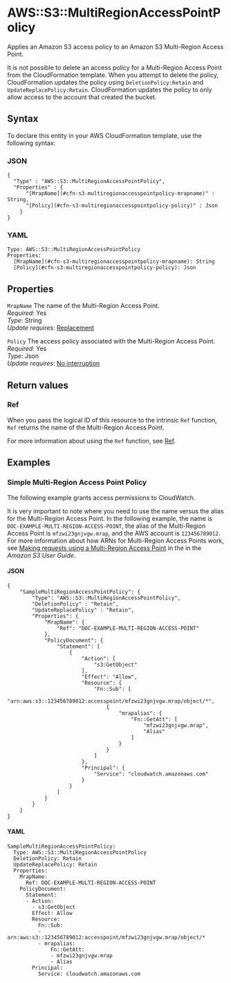# AWS::S3::MultiRegionAccessPointPolicy<a name="aws-resource-s3-multiregionaccesspointpolicy"></a>

Applies an Amazon S3 access policy to an Amazon S3 Multi\-Region Access Point\.

It is not possible to delete an access policy for a Multi\-Region Access Point from the CloudFormation template\. When you attempt to delete the policy, CloudFormation updates the policy using `DeletionPolicy:Retain` and `UpdateReplacePolicy:Retain`\. CloudFormation updates the policy to only allow access to the account that created the bucket\.

## Syntax<a name="aws-resource-s3-multiregionaccesspointpolicy-syntax"></a>

To declare this entity in your AWS CloudFormation template, use the following syntax:

### JSON<a name="aws-resource-s3-multiregionaccesspointpolicy-syntax.json"></a>

```
{
  "Type" : "AWS::S3::MultiRegionAccessPointPolicy",
  "Properties" : {
      "[MrapName](#cfn-s3-multiregionaccesspointpolicy-mrapname)" : String,
      "[Policy](#cfn-s3-multiregionaccesspointpolicy-policy)" : Json
    }
}
```

### YAML<a name="aws-resource-s3-multiregionaccesspointpolicy-syntax.yaml"></a>

```
Type: AWS::S3::MultiRegionAccessPointPolicy
Properties: 
  [MrapName](#cfn-s3-multiregionaccesspointpolicy-mrapname): String
  [Policy](#cfn-s3-multiregionaccesspointpolicy-policy): Json
```

## Properties<a name="aws-resource-s3-multiregionaccesspointpolicy-properties"></a>

`MrapName`  <a name="cfn-s3-multiregionaccesspointpolicy-mrapname"></a>
The name of the Multi\-Region Access Point\.  
*Required*: Yes  
*Type*: String  
*Update requires*: [Replacement](https://docs.aws.amazon.com/AWSCloudFormation/latest/UserGuide/using-cfn-updating-stacks-update-behaviors.html#update-replacement)

`Policy`  <a name="cfn-s3-multiregionaccesspointpolicy-policy"></a>
The access policy associated with the Multi\-Region Access Point\.  
*Required*: Yes  
*Type*: Json  
*Update requires*: [No interruption](https://docs.aws.amazon.com/AWSCloudFormation/latest/UserGuide/using-cfn-updating-stacks-update-behaviors.html#update-no-interrupt)

## Return values<a name="aws-resource-s3-multiregionaccesspointpolicy-return-values"></a>

### Ref<a name="aws-resource-s3-multiregionaccesspointpolicy-return-values-ref"></a>

When you pass the logical ID of this resource to the intrinsic `Ref` function, `Ref` returns the name of the Multi\-Region Access Point\.

For more information about using the `Ref` function, see [Ref](https://docs.aws.amazon.com/AWSCloudFormation/latest/UserGuide/intrinsic-function-reference-ref.html)\.

## Examples<a name="aws-resource-s3-multiregionaccesspointpolicy--examples"></a>



### Simple Multi\-Region Access Point Policy<a name="aws-resource-s3-multiregionaccesspointpolicy--examples--Simple_Multi-Region_Access_Point_Policy"></a>

The following example grants access permissions to CloudWatch\.

It is very important to note where you need to use the name versus the alias for the Multi\-Region Access Point\. In the following example, the name is `DOC-EXAMPLE-MULTI-REGION-ACCESS-POINT`, the alias of the Multi\-Region Access Point is `mfzwi23gnjvgw.mrap`, and the AWS account is `123456789012`\. For more information about how ARNs for Multi\-Region Access Points work, see [ Making requests using a Multi\-Region Access Point](https://docs.aws.amazon.com/AmazonS3/latest/userguide/MultiRegionAccessPointRequests.html) in the in the *Amazon S3 User Guide*\.

#### JSON<a name="aws-resource-s3-multiregionaccesspointpolicy--examples--Simple_Multi-Region_Access_Point_Policy--json"></a>

```
{
    "SampleMultiRegionAccessPointPolicy": {
        "Type": "AWS::S3::MultiRegionAccessPointPolicy",
        "DeletionPolicy" : "Retain",
        "UpdateReplacePolicy" : "Retain",
        "Properties": {
            "MrapName": {
                "Ref": "DOC-EXAMPLE-MULTI-REGION-ACCESS-POINT"
            },
            "PolicyDocument": {
                "Statement": [
                    {
                        "Action": [
                            "s3:GetObject"
                        ],
                        "Effect": "Allow",
                        "Resource": {
                            "Fn::Sub": [
                                "arn:aws:s3::123456789012:accesspoint/mfzwi23gnjvgw.mrap/object/*",
                                {
                                    "mrapalias": {
                                        "Fn::GetAtt": [
                                            "mfzwi23gnjvgw.mrap",
                                            "Alias"
                                        ]
                                    }
                                }
                            ]
                        },
                        "Principal": {
                            "Service": "cloudwatch.amazonaws.com"
                        }
                    }
                ]
            }
        }
    }
}
```

#### YAML<a name="aws-resource-s3-multiregionaccesspointpolicy--examples--Simple_Multi-Region_Access_Point_Policy--yaml"></a>

```
SampleMultiRegionAccessPointPolicy:
  Type: AWS::S3::MultiRegionAccessPointPolicy
  DeletionPolicy: Retain
  UpdateReplacePolicy: Retain
  Properties:
    MrapName:
      Ref: DOC-EXAMPLE-MULTI-REGION-ACCESS-POINT
    PolicyDocument:
      Statement:
      - Action:
        - s3:GetObject
        Effect: Allow
        Resource:
          Fn::Sub:
          - arn:aws:s3::123456789012:accesspoint/mfzwi23gnjvgw.mrap/object/*
          - mrapalias:
              Fn::GetAtt:
              - mfzwi23gnjvgw.mrap
              - Alias
        Principal:
          Service: cloudwatch.amazonaws.com
```